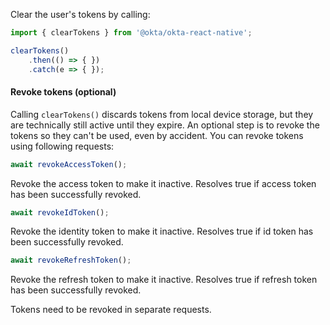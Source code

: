 Clear the user's tokens by calling:

```javascript
import { clearTokens } from '@okta/okta-react-native';

clearTokens()
    .then(() => { })
    .catch(e => { });
```

#### Revoke tokens (optional)

Calling `clearTokens()` discards tokens from local device storage, but they are technically still active until they expire. An optional step is to revoke the tokens so they can't be used, even by accident. You can revoke tokens using following requests:

```javascript
await revokeAccessToken();
```

Revoke the access token to make it inactive. Resolves true if access token has been successfully revoked.

```javascript
await revokeIdToken();
```

Revoke the identity token to make it inactive. Resolves true if id token has been successfully revoked.

```javascript
await revokeRefreshToken();
```

Revoke the refresh token to make it inactive. Resolves true if refresh token has been successfully revoked.

Tokens need to be revoked in separate requests.